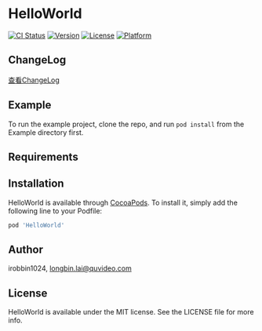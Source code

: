 # HelloWorld

[![CI Status](https://img.shields.io/travis/irobbin1024/HelloWorld.svg?style=flat)](https://travis-ci.org/irobbin1024/HelloWorld)
[![Version](https://img.shields.io/cocoapods/v/HelloWorld.svg?style=flat)](https://cocoapods.org/pods/HelloWorld)
[![License](https://img.shields.io/cocoapods/l/HelloWorld.svg?style=flat)](https://cocoapods.org/pods/HelloWorld)
[![Platform](https://img.shields.io/cocoapods/p/HelloWorld.svg?style=flat)](https://cocoapods.org/pods/HelloWorld)

## ChangeLog

[查看ChangeLog](./CHANGELOG.md)

## Example

To run the example project, clone the repo, and run `pod install` from the Example directory first.

## Requirements

## Installation

HelloWorld is available through [CocoaPods](https://cocoapods.org). To install
it, simply add the following line to your Podfile:

```ruby
pod 'HelloWorld'
```

## Author

irobbin1024, longbin.lai@quvideo.com

## License

HelloWorld is available under the MIT license. See the LICENSE file for more info.
